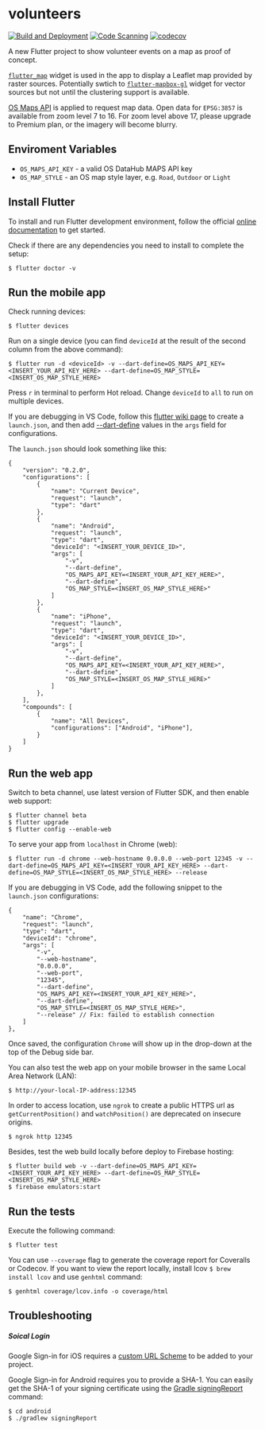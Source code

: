 # volunteers
[![Build and Deployment](https://github.com/Geovation/volunteers/workflows/Build%20and%20Deployment/badge.svg)](https://github.com/Geovation/volunteers/actions)
[![Code Scanning](https://github.com/Geovation/volunteers/workflows/Code%20Scanning/badge.svg)](https://github.com/Geovation/volunteers/actions)
[![codecov](https://codecov.io/gh/Geovation/volunteers/branch/master/graph/badge.svg?token=CDEMMVA3TY)](https://codecov.io/gh/Geovation/volunteers)

A new Flutter project to show volunteer events on a map as proof of concept.

[`flutter_map`](https://github.com/fleaflet/flutter_map) widget is used in the app to display a Leaflet map provided by raster sources. Potentially swtich to [`flutter-mapbox-gl`](https://github.com/tobrun/flutter-mapbox-gl) widget for vector sources but not until the clustering support is available.

[OS Maps API](https://osdatahub.os.uk/docs/wmts/overview) is applied to request map data. Open data for `EPSG:3857` is available from zoom level 7 to 16. For zoom level above 17, please upgrade to Premium plan, or the imagery will become blurry.

## Enviroment Variables

* `OS_MAPS_API_KEY` - a valid OS DataHub MAPS API key
* `OS_MAP_STYLE` - an OS map style layer, e.g. `Road`, `Outdoor` or `Light`

## Install Flutter

To install and run Flutter development environment, follow the official [online documentation](https://flutter.dev/docs/get-started/install) to get started.

Check if there are any dependencies you need to install to complete the setup:
```
$ flutter doctor -v
```

## Run the mobile app

Check running devices:
```
$ flutter devices
```

Run on a single device (you can find `deviceId` at the result of the second column from the above command):
```
$ flutter run -d <deviceId> -v --dart-define=OS_MAPS_API_KEY=<INSERT_YOUR_API_KEY_HERE> --dart-define=OS_MAP_STYLE=<INSERT_OS_MAP_STYLE_HERE>
```
Press `r` in terminal to perform Hot reload. Change  `deviceId`  to `all` to run on multiple devices.

If you are debugging in VS Code, follow this [flutter wiki page](https://github.com/flutter/flutter/wiki/Multi-device-debugging-in-VS-Code) to create a `launch.json`, and then add [--dart-define](https://dartcode.org/docs/using-dart-define-in-flutter/) values in the `args` field for configurations.

The `launch.json` should look something like this:
```
{
	"version": "0.2.0",
	"configurations": [
		{
			"name": "Current Device",
			"request": "launch",
			"type": "dart"
		},
		{
			"name": "Android",
			"request": "launch",
			"type": "dart",
			"deviceId": "<INSERT_YOUR_DEVICE_ID>",
			"args": [
				"-v",
				"--dart-define",
				"OS_MAPS_API_KEY=<INSERT_YOUR_API_KEY_HERE>",
				"--dart-define",
				"OS_MAP_STYLE=<INSERT_OS_MAP_STYLE_HERE>"
			]
		},
		{
			"name": "iPhone",
			"request": "launch",
			"type": "dart",
			"deviceId": "<INSERT_YOUR_DEVICE_ID>",
			"args": [
				"-v",
				"--dart-define",
				"OS_MAPS_API_KEY=<INSERT_YOUR_API_KEY_HERE>",
				"--dart-define",
				"OS_MAP_STYLE=<INSERT_OS_MAP_STYLE_HERE>"
			]
		},
	],
	"compounds": [
		{
			"name": "All Devices",
			"configurations": ["Android", "iPhone"],
		}
	]
}
```

## Run the web app

Switch to beta channel, use latest version of Flutter SDK, and then enable web support:
```
$ flutter channel beta
$ flutter upgrade
$ flutter config --enable-web
```

To serve your app from `localhost` in Chrome (web):
```
$ flutter run -d chrome --web-hostname 0.0.0.0 --web-port 12345 -v --dart-define=OS_MAPS_API_KEY=<INSERT_YOUR_API_KEY_HERE> --dart-define=OS_MAP_STYLE=<INSERT_OS_MAP_STYLE_HERE> --release
```

If you are debugging in VS Code, add the following snippet to the `launch.json` configurations:
```
{
	"name": "Chrome",
	"request": "launch",
	"type": "dart",
	"deviceId": "chrome",
	"args": [
		"-v",
		"--web-hostname",
		"0.0.0.0",
		"--web-port",
		"12345",
		"--dart-define",
		"OS_MAPS_API_KEY=<INSERT_YOUR_API_KEY_HERE>",
		"--dart-define",
		"OS_MAP_STYLE=<INSERT_OS_MAP_STYLE_HERE>",
		"--release" // Fix: failed to establish connection
	]
},
```
Once saved, the configuration `Chrome` will show up in the drop-down at the top of the Debug side bar.

You can also test the web app on your mobile browser in the same Local Area Network (LAN):
```
$ http://your-local-IP-address:12345
```
In order to access location, use `ngrok` to create a public HTTPS url as `getCurrentPosition()` and `watchPosition()` are deprecated on insecure origins.
```
$ ngrok http 12345
```

Besides, test the web build locally before deploy to Firebase hosting:
```
$ flutter build web -v --dart-define=OS_MAPS_API_KEY=<INSERT_YOUR_API_KEY_HERE> --dart-define=OS_MAP_STYLE=<INSERT_OS_MAP_STYLE_HERE>
$ firebase emulators:start
```

## Run the tests

Execute the following command:
```
$ flutter test
```

You can use `--coverage` flag to generate the coverage report for Coveralls or Codecov. If you want to view the report locally, install lcov `$ brew install lcov` and use `genhtml` command:
```
$ genhtml coverage/lcov.info -o coverage/html
```

## Troubleshooting
##### Soical Login
Google Sign-in for iOS requires a [custom URL Scheme](https://developers.google.com/identity/sign-in/ios/start-integrating#add_a_url_scheme_to_your_project) to be added to your project.

Google Sign-in for Android requires you to provide a SHA-1. You can easily get the SHA-1 of your signing certificate using the [Gradle signingReport](https://developers.google.com/android/guides/client-auth#using_gradles_signing_report) command:
```
$ cd android
$ ./gradlew signingReport
```
